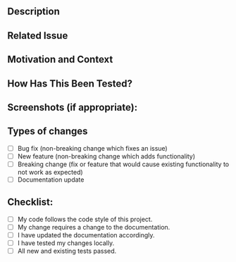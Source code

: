 ## Description
<!--- Describe your changes in detail -->

## Related Issue
<!--- Please link to the issue here -->
<!--- If no issue exists, please create one -->

## Motivation and Context
<!--- Why is this change required? What problem does it solve? -->

## How Has This Been Tested?
<!--- Please describe how you tested your changes -->
<!--- Include details of your testing environment, tests ran to see how -->
<!--- your change affects other areas of the code, etc. -->

## Screenshots (if appropriate):

## Types of changes
<!--- What types of changes does your code introduce? Put an `x` in all the boxes that apply: -->
- [ ] Bug fix (non-breaking change which fixes an issue)
- [ ] New feature (non-breaking change which adds functionality)
- [ ] Breaking change (fix or feature that would cause existing functionality to not work as expected)
- [ ] Documentation update

## Checklist:
<!--- Go over all the following points, and put an `x` in all the boxes that apply. -->
- [ ] My code follows the code style of this project.
- [ ] My change requires a change to the documentation.
- [ ] I have updated the documentation accordingly.
- [ ] I have tested my changes locally.
- [ ] All new and existing tests passed. 
